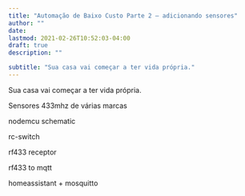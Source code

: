 ```yaml
---
title: "Automação de Baixo Custo Parte 2 — adicionando sensores"
author: ""
date:
lastmod: 2021-02-26T10:52:03-04:00
draft: true
description: ""

subtitle: "Sua casa vai começar a ter vida própria."
---
```


Sua casa vai começar a ter vida própria.

Sensores 433mhz de várias marcas

nodemcu schematic

rc-switch

rf433 receptor

rf433 to mqtt

homeassistant + mosquitto
